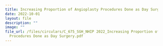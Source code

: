 ```yaml
---
title: Increasing Proportion of Angioplasty Procedures Done as Day Surgery
date: 2022-10-01
layout: file
description: ""
image: ""
file_url: /files/circulars/C_675_SGH_NHIP 2022_Increasing Proportion of Angioplasty
  Procedures Done as Day Surgery.pdf
---
```

